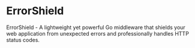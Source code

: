 # ErrorShield
ErrorShield - A lightweight yet powerful Go middleware that shields your web application from unexpected errors and professionally handles HTTP status codes.
